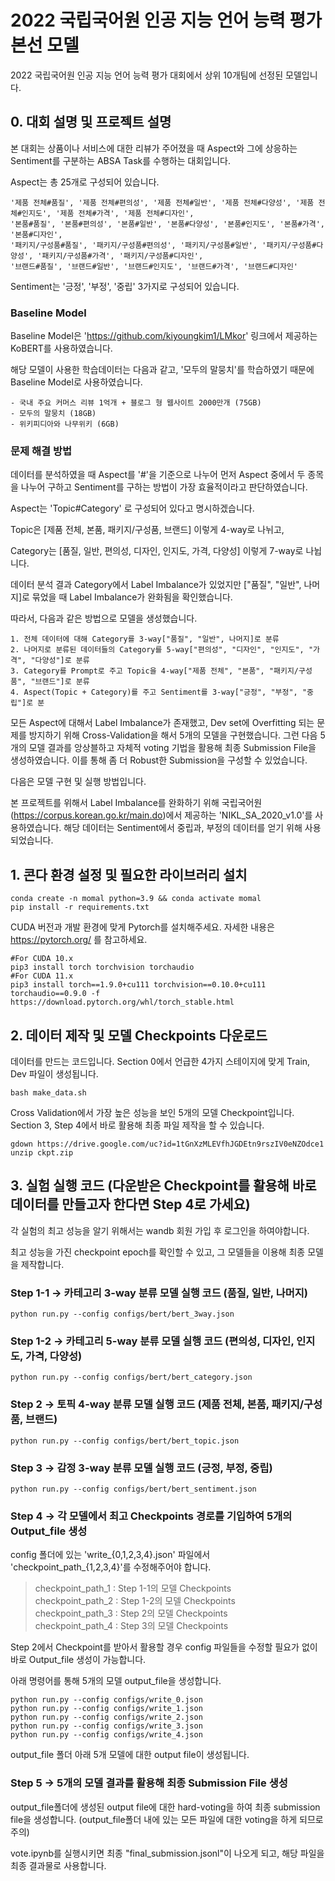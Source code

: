 # 2022 국립국어원 인공 지능 언어 능력 평가 본선 모델

2022 국립국어원 인공 지능 언어 능력 평가 대회에서 상위 10개팀에 선정된 모델입니다.

## 0. 대회 설명 및 프로젝트 설명

본 대회는 상품이나 서비스에 대한 리뷰가 주어졌을 때 Aspect와 그에 상응하는 Sentiment를 구분하는 ABSA Task를 수행하는 대회입니다.

Aspect는 총 25개로 구성되어 있습니다.

```
'제품 전체#품질', '제품 전체#편의성', '제품 전체#일반', '제품 전체#다양성', '제품 전체#인지도', '제품 전체#가격', '제품 전체#디자인',
'본품#품질', '본품#편의성', '본품#일반', '본품#다양성', '본품#인지도', '본품#가격', '본품#디자인',
'패키지/구성품#품질', '패키지/구성품#편의성', '패키지/구성품#일반', '패키지/구성품#다양성', '패키지/구성품#가격', '패키지/구성품#디자인',
'브랜드#품질', '브랜드#일반', '브랜드#인지도', '브랜드#가격', '브랜드#디자인'
```

Sentiment는 '긍정', '부정', '중립' 3가지로 구성되어 있습니다.

### Baseline Model

Baseline Model은 'https://github.com/kiyoungkim1/LMkor' 링크에서 제공하는 KoBERT를 사용하였습니다.

해당 모델이 사용한 학습데이터는 다음과 같고, '모두의 말뭉치'를 학습하였기 때문에 Baseline Model로 사용하였습니다.

```
- 국내 주요 커머스 리뷰 1억개 + 블로그 형 웹사이트 2000만개 (75GB)
- 모두의 말뭉치 (18GB)
- 위키피디아와 나무위키 (6GB)
```

### 문제 해결 방법

데이터를 분석하였을 때 Aspect를 '#'을 기준으로 나누어 먼저 Aspect 중에서 두 종목을 나누어 구하고 Sentiment를 구하는 방법이 가장 효율적이라고 판단하였습니다.

Aspect는 'Topic#Category' 로 구성되어 있다고 명시하겠습니다.

Topic은 [제품 전체, 본품, 패키지/구성품, 브랜드] 이렇게 4-way로 나뉘고,

Category는 [품질, 일반, 편의성, 디자인, 인지도, 가격, 다양성] 이렇게 7-way로 나뉩니다.

데이터 분석 결과 Category에서 Label Imbalance가 있었지만 ["품질", "일반", 나머지]로 묶었을 때 Label Imbalance가 완화됨을 확인했습니다.

따라서, 다음과 같은 방법으로 모델을 생성했습니다. 

```
1. 전체 데이터에 대해 Category를 3-way["품질", "일반", 나머지]로 분류
2. 나머지로 분류된 데이터들의 Category를 5-way["편의성", "디자인", "인지도", "가격", "다양성"]로 분류
3. Category를 Prompt로 주고 Topic을 4-way["제품 전체", "본품", "패키지/구성품", "브랜드"]로 분류
4. Aspect(Topic + Category)를 주고 Sentiment를 3-way["긍정", "부정", "중립"]로 분
```

모든 Aspect에 대해서 Label Imbalance가 존재했고, Dev set에 Overfitting 되는 문제를 방지하기 위해 Cross-Validation을 해서 5개의 모델을 구현했습니다. 그런 다음 5개의 모델 결과를 앙상블하고 자체적 voting 기법을 활용해 최종 Submission File을 생성하였습니다. 이를 통해 좀 더 Robust한 Submission을 구성할 수 있었습니다.

다음은 모델 구현 및 실행 방법입니다.

본 프로젝트를 위해서 Label Imbalance를 완화하기 위해 국립국어원(https://corpus.korean.go.kr/main.do)에서 제공하는 'NIKL_SA_2020_v1.0'를 사용하였습니다.
해당 데이터는 Sentiment에서 중립과, 부정의 데이터를 얻기 위해 사용되었습니다.

## 1. 콘다 환경 설정 및 필요한 라이브러리 설치

```
conda create -n momal python=3.9 && conda activate momal
pip install -r requirements.txt
```

CUDA 버전과 개발 환경에 맞게 Pytorch를 설치해주세요.
자세한 내용은 https://pytorch.org/ 를 참고하세요.

```
#For CUDA 10.x
pip3 install torch torchvision torchaudio
#For CUDA 11.x
pip3 install torch==1.9.0+cu111 torchvision==0.10.0+cu111 torchaudio==0.9.0 -f https://download.pytorch.org/whl/torch_stable.html
```

## 2. 데이터 제작 및 모델 Checkpoints 다운로드

데이터를 만드는 코드입니다. Section 0에서 언급한 4가지 스테이지에 맞게 Train, Dev 파일이 생성됩니다.

```
bash make_data.sh
```

Cross Validation에서 가장 높은 성능을 보인 5개의 모델 Checkpoint입니다. Section 3, Step 4에서 바로 활용해 최종 파일 제작을 할 수 있습니다.

```
gdown https://drive.google.com/uc?id=1tGnXzMLEVfhJGDEtn9rszIV0eNZOdce1
unzip ckpt.zip
```

## 3. 실험 실행 코드 (다운받은 Checkpoint를 활용해 바로 데이터를 만들고자 한다면 Step 4로 가세요)

각 실험의 최고 성능을 알기 위해서는 wandb 회원 가입 후 로그인을 하여야합니다.

최고 성능을 가진 checkpoint epoch를 확인할 수 있고, 그 모델들을 이용해 최종 모델을 제작합니다.

### Step 1-1 -> 카테고리 3-way 분류 모델 실행 코드 (품질, 일반, 나머지)

```
python run.py --config configs/bert/bert_3way.json
```

### Step 1-2 -> 카테고리 5-way 분류 모델 실행 코드 (편의성, 디자인, 인지도, 가격, 다양성)

```
python run.py --config configs/bert/bert_category.json
```

### Step 2 -> 토픽 4-way 분류 모델 실행 코드 (제품 전체, 본품, 패키지/구성품, 브랜드)

```
python run.py --config configs/bert/bert_topic.json
```

### Step 3 -> 감정 3-way 분류 모델 실행 코드 (긍정, 부정, 중립)

```
python run.py --config configs/bert/bert_sentiment.json
```

### Step 4 -> 각 모델에서 최고 Checkpoints 경로를 기입하여 5개의 Output_file 생성

config 폴더에 있는 'write_{0,1,2,3,4}.json' 파일에서 'checkpoint_path_{1,2,3,4}'를 수정해주어야 합니다.

> checkpoint_path_1 : Step 1-1의 모델 Checkpoints  
> checkpoint_path_2 : Step 1-2의 모델 Checkpoints  
> checkpoint_path_3 : Step 2의 모델 Checkpoints  
> checkpoint_path_4 : Step 3의 모델 Checkpoints

Step 2에서 Checkpoint를 받아서 활용할 경우 config 파일들을 수정할 필요가 없이 바로 Output_file 생성이 가능합니다.

아래 명령어를 통해 5개의 모델 output_file을 생성합니다.

```
python run.py --config configs/write_0.json
python run.py --config configs/write_1.json
python run.py --config configs/write_2.json
python run.py --config configs/write_3.json
python run.py --config configs/write_4.json
```

output_file 폴더 아래 5개 모델에 대한 output file이 생성됩니다.

### Step 5 -> 5개의 모델 결과를 활용해 최종 Submission File 생성

output_file폴더에 생성된 output file에 대한 hard-voting을 하여 최종 submission file을 생성합니다. (output_file폴더 내에 있는 모든 파일에 대한 voting을 하게 되므로 주의)

vote.ipynb를 실행시키면 최종 "final_submission.jsonl"이 나오게 되고, 해당 파일을 최종 결과물로 사용합니다.
